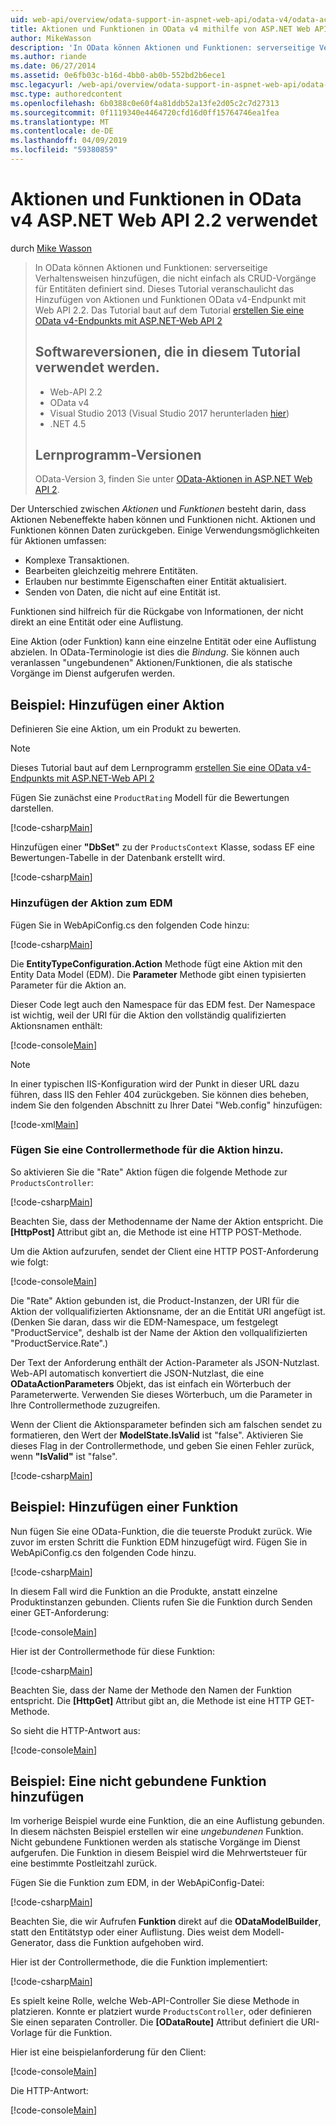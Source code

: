 ```yaml
---
uid: web-api/overview/odata-support-in-aspnet-web-api/odata-v4/odata-actions-and-functions
title: Aktionen und Funktionen in OData v4 mithilfe von ASP.NET Web API 2.2 | Microsoft-Dokumentation
author: MikeWasson
description: 'In OData können Aktionen und Funktionen: serverseitige Verhaltensweisen hinzufügen, die nicht einfach als CRUD-Vorgänge für Entitäten definiert sind. Dieses Tutorial zeigt, wie Sie...'
ms.author: riande
ms.date: 06/27/2014
ms.assetid: 0e6fb03c-b16d-4bb0-ab0b-552bd2b6ece1
msc.legacyurl: /web-api/overview/odata-support-in-aspnet-web-api/odata-v4/odata-actions-and-functions
msc.type: authoredcontent
ms.openlocfilehash: 6b0388c0e60f4a81ddb52a13fe2d05c2c7d27313
ms.sourcegitcommit: 0f1119340e4464720cfd16d0ff15764746ea1fea
ms.translationtype: MT
ms.contentlocale: de-DE
ms.lasthandoff: 04/09/2019
ms.locfileid: "59380859"
---
```

# <a name="actions-and-functions-in-odata-v4-using-aspnet-web-api-22"></a>Aktionen und Funktionen in OData v4 ASP.NET Web API 2.2 verwendet

durch [Mike Wasson](https://github.com/MikeWasson)

> In OData können Aktionen und Funktionen: serverseitige Verhaltensweisen hinzufügen, die nicht einfach als CRUD-Vorgänge für Entitäten definiert sind. Dieses Tutorial veranschaulicht das Hinzufügen von Aktionen und Funktionen OData v4-Endpunkt mit Web API 2.2. Das Tutorial baut auf dem Tutorial [erstellen Sie eine OData v4-Endpunkts mit ASP.NET-Web API 2](create-an-odata-v4-endpoint.md)
>
> ## <a name="software-versions-used-in-the-tutorial"></a>Softwareversionen, die in diesem Tutorial verwendet werden.
>
> - Web-API 2.2
> - OData v4
> - Visual Studio 2013 (Visual Studio 2017 herunterladen [hier](https://visualstudio.microsoft.com/downloads/?utm_medium=microsoft&utm_source=docs.microsoft.com&utm_campaign=button+cta&utm_content=download+vs2017))
> - .NET 4.5
>
> ## <a name="tutorial-versions"></a>Lernprogramm-Versionen
>
> OData-Version 3, finden Sie unter [OData-Aktionen in ASP.NET Web API 2](../odata-v3/odata-actions.md).

Der Unterschied zwischen *Aktionen* und *Funktionen* besteht darin, dass Aktionen Nebeneffekte haben können und Funktionen nicht. Aktionen und Funktionen können Daten zurückgeben. Einige Verwendungsmöglichkeiten für Aktionen umfassen:

- Komplexe Transaktionen.
- Bearbeiten gleichzeitig mehrere Entitäten.
- Erlauben nur bestimmte Eigenschaften einer Entität aktualisiert.
- Senden von Daten, die nicht auf eine Entität ist.

Funktionen sind hilfreich für die Rückgabe von Informationen, der nicht direkt an eine Entität oder eine Auflistung.

Eine Aktion (oder Funktion) kann eine einzelne Entität oder eine Auflistung abzielen. In OData-Terminologie ist dies die *Bindung*. Sie können auch veranlassen &quot;ungebundenen&quot; Aktionen/Funktionen, die als statische Vorgänge im Dienst aufgerufen werden.

## <a name="example-adding-an-action"></a>Beispiel: Hinzufügen einer Aktion

Definieren Sie eine Aktion, um ein Produkt zu bewerten.

> [!NOTE]
> Dieses Tutorial baut auf dem Lernprogramm [erstellen Sie eine OData v4-Endpunkts mit ASP.NET-Web API 2](create-an-odata-v4-endpoint.md)


Fügen Sie zunächst eine `ProductRating` Modell für die Bewertungen darstellen.

[!code-csharp[Main](odata-actions-and-functions/samples/sample1.cs)]

Hinzufügen einer **"DbSet"** zu der `ProductsContext` Klasse, sodass EF eine Bewertungen-Tabelle in der Datenbank erstellt wird.

[!code-csharp[Main](odata-actions-and-functions/samples/sample2.cs)]

### <a name="add-the-action-to-the-edm"></a>Hinzufügen der Aktion zum EDM

Fügen Sie in WebApiConfig.cs den folgenden Code hinzu:

[!code-csharp[Main](odata-actions-and-functions/samples/sample3.cs)]

Die **EntityTypeConfiguration.Action** Methode fügt eine Aktion mit den Entity Data Model (EDM). Die **Parameter** Methode gibt einen typisierten Parameter für die Aktion an.

Dieser Code legt auch den Namespace für das EDM fest. Der Namespace ist wichtig, weil der URI für die Aktion den vollständig qualifizierten Aktionsnamen enthält:

[!code-console[Main](odata-actions-and-functions/samples/sample4.cmd)]

> [!NOTE]
> In einer typischen IIS-Konfiguration wird der Punkt in dieser URL dazu führen, dass IIS den Fehler 404 zurückgeben. Sie können dies beheben, indem Sie den folgenden Abschnitt zu Ihrer Datei "Web.config" hinzufügen:

[!code-xml[Main](odata-actions-and-functions/samples/sample5.xml)]

### <a name="add-a-controller-method-for-the-action"></a>Fügen Sie eine Controllermethode für die Aktion hinzu.

So aktivieren Sie die &quot;Rate&quot; Aktion fügen die folgende Methode zur `ProductsController`:

[!code-csharp[Main](odata-actions-and-functions/samples/sample6.cs)]

Beachten Sie, dass der Methodenname der Name der Aktion entspricht. Die **[HttpPost]** Attribut gibt an, die Methode ist eine HTTP POST-Methode.

Um die Aktion aufzurufen, sendet der Client eine HTTP POST-Anforderung wie folgt:

[!code-console[Main](odata-actions-and-functions/samples/sample7.cmd)]

Die &quot;Rate&quot; Aktion gebunden ist, die Product-Instanzen, der URI für die Aktion der vollqualifizierten Aktionsname, der an die Entität URI angefügt ist. (Denken Sie daran, dass wir die EDM-Namespace, um festgelegt &quot;ProductService&quot;, deshalb ist der Name der Aktion den vollqualifizierten &quot;ProductService.Rate&quot;.)

Der Text der Anforderung enthält der Action-Parameter als JSON-Nutzlast. Web-API automatisch konvertiert die JSON-Nutzlast, die eine **ODataActionParameters** Objekt, das ist einfach ein Wörterbuch der Parameterwerte. Verwenden Sie dieses Wörterbuch, um die Parameter in Ihre Controllermethode zuzugreifen.

Wenn der Client die Aktionsparameter befinden sich am falschen sendet zu formatieren, den Wert der **ModelState.IsValid** ist "false". Aktivieren Sie dieses Flag in der Controllermethode, und geben Sie einen Fehler zurück, wenn **"IsValid"** ist "false".

[!code-csharp[Main](odata-actions-and-functions/samples/sample8.cs)]

## <a name="example-adding-a-function"></a>Beispiel: Hinzufügen einer Funktion

Nun fügen Sie eine OData-Funktion, die die teuerste Produkt zurück. Wie zuvor im ersten Schritt die Funktion EDM hinzugefügt wird. Fügen Sie in WebApiConfig.cs den folgenden Code hinzu.

[!code-csharp[Main](odata-actions-and-functions/samples/sample9.cs)]

In diesem Fall wird die Funktion an die Produkte, anstatt einzelne Produktinstanzen gebunden. Clients rufen Sie die Funktion durch Senden einer GET-Anforderung:

[!code-console[Main](odata-actions-and-functions/samples/sample10.cmd)]

Hier ist der Controllermethode für diese Funktion:

[!code-csharp[Main](odata-actions-and-functions/samples/sample11.cs)]

Beachten Sie, dass der Name der Methode den Namen der Funktion entspricht. Die **[HttpGet]** Attribut gibt an, die Methode ist eine HTTP GET-Methode.

So sieht die HTTP-Antwort aus:

[!code-console[Main](odata-actions-and-functions/samples/sample12.cmd)]

## <a name="example-adding-an-unbound-function"></a>Beispiel: Eine nicht gebundene Funktion hinzufügen

Im vorherige Beispiel wurde eine Funktion, die an eine Auflistung gebunden. In diesem nächsten Beispiel erstellen wir eine *ungebundenen* Funktion. Nicht gebundene Funktionen werden als statische Vorgänge im Dienst aufgerufen. Die Funktion in diesem Beispiel wird die Mehrwertsteuer für eine bestimmte Postleitzahl zurück.

Fügen Sie die Funktion zum EDM, in der WebApiConfig-Datei:

[!code-csharp[Main](odata-actions-and-functions/samples/sample13.cs)]

Beachten Sie, die wir Aufrufen **Funktion** direkt auf die **ODataModelBuilder**, statt den Entitätstyp oder einer Auflistung. Dies weist dem Modell-Generator, dass die Funktion aufgehoben wird.

Hier ist der Controllermethode, die die Funktion implementiert:

[!code-csharp[Main](odata-actions-and-functions/samples/sample14.cs)]

Es spielt keine Rolle, welche Web-API-Controller Sie diese Methode in platzieren. Konnte er platziert wurde `ProductsController`, oder definieren Sie einen separaten Controller. Die **[ODataRoute]** Attribut definiert die URI-Vorlage für die Funktion.

Hier ist eine beispielanforderung für den Client:

[!code-console[Main](odata-actions-and-functions/samples/sample15.cmd)]

Die HTTP-Antwort:

[!code-console[Main](odata-actions-and-functions/samples/sample16.cmd)]
